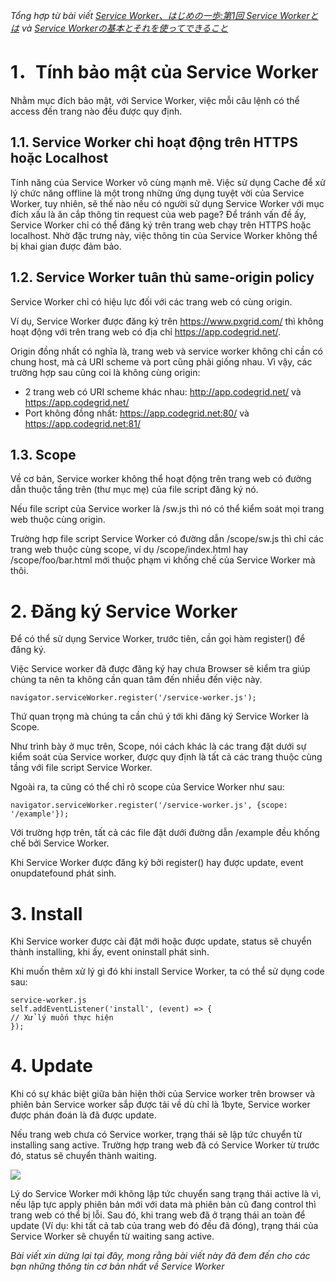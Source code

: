 *Tổng hợp từ bài viết [Service Worker、はじめの一歩:第1回 Service Workerとは](https://app.codegrid.net/entry/2016-service-worker-1) và [Service Workerの基本とそれを使ってできること](https://qiita.com/yfujieda/items/f9e765ac9d89ba241154)*

# 1．Tính bảo mật của Service Worker
Nhằm mục đích bảo mật, với Service Worker, việc mỗi câu lệnh có thể access đến trang nào đều được quy định.
## 1.1. Service Worker chỉ hoạt động trên HTTPS hoặc Localhost
 Tính năng của Service Worker vô cùng mạnh mẽ. Việc sử dụng Cache để xử lý chức năng offline là một trong những ứng dụng tuyệt vời của Service Worker, tuy nhiên, sẽ thế nào nếu có người sử dụng Service Worker với mục đích xấu là ăn cắp thông tin request của web page? Để tránh vấn đề ấy, Service Worker chỉ có thể đăng ký trên trang web chạy trên HTTPS hoặc localhost. Nhờ đặc trưng này, việc thông tin của Service Worker không thể bị khai gian được đảm bảo.
## 1.2. Service Worker tuân thủ same-origin policy
Service Worker chỉ có hiệu lực đối với các trang web có cùng origin. 

Ví dụ, Service Worker được đăng ký trên https://www.pxgrid.com/ thì không hoạt động với trên trang web có địa chỉ https://app.codegrid.net/.

Origin đồng nhất có nghĩa là, trang web và service worker không chỉ cần có chung host, mà cả URI scheme và port cũng phải giống nhau. Vì vậy, các trường hợp sau cũng coi là không cùng origin:

* 2 trang web có URI scheme khác nhau: http://app.codegrid.net/  và https://app.codegrid.net/
* Port không đồng nhất: https://app.codegrid.net:80/ và https://app.codegrid.net:81/
## 1.3. Scope
Về cơ bản, Service worker không thể hoạt động trên trang web có đường dẫn thuộc tầng trên (thư mục mẹ) của file script đăng ký nó.

Nếu file script của Service worker là /sw.js thì nó có thể kiểm soát mọi trang web thuộc cùng origin.

Trường hợp file script Service Worker có đường dẫn /scope/sw.js thì chỉ các trang web thuộc cùng scope, ví dụ /scope/index.html hay /scope/foo/bar.html mới thuộc phạm vi khống chế của Service Worker mà thôi.

# 2. Đăng ký Service Worker
Để có thể sử dụng Service Worker, trước tiên, cần gọi hàm register() để đăng ký.

Việc Service worker đã được đăng ký hay chưa Browser sẽ kiểm tra giúp chúng ta nên ta không cần quan tâm đến nhiều đến việc này. 

```
navigator.serviceWorker.register('/service-worker.js');
```
Thứ quan trọng mà chúng ta cần chú ý tới khi đăng ký Service Worker là Scope.

Như trình bày ở mục trên, Scope, nói cách khác là các trang đặt dưới sự kiểm soát của Service worker, được quy định là tất cả các trang thuộc cùng tầng với file script Service Worker. 

Ngoài ra, ta cũng có thể chỉ rõ scope của Service Worker như sau:

```
navigator.serviceWorker.register('/service-worker.js', {scope: '/example'});
```
Với trường hợp trên, tất cả các file đặt dưới đường dẫn /example đều khống chế bởi Service Worker.

Khi Service Worker được đăng ký bởi register() hay được update, event onupdatefound phát sinh.

# 3. Install
Khi Service worker được cài đặt mới hoặc được update, status sẽ chuyển thành installing, khi ấy, event oninstall phát sinh.

Khi muốn thêm xử lý gì đó khi install Service Worker, ta có thể sử dụng code sau:

```
service-worker.js
self.addEventListener('install', (event) => {
// Xử lý muốn thực hiện
});
```
# 4. Update
Khi có sự khác biệt giữa bản hiện thời của Service worker trên browser và phiên bản Service worker sắp được tải về dù chỉ là 1byte, Service worker được phán đoán là đã được update. 

Nếu trang web chưa có Service worker, trạng thái sẽ lập tức chuyển từ installing sang active. Trường hợp trang web đã có Service Worker từ trước đó, status sẽ chuyển thành waiting.
 
 ![](https://images.viblo.asia/9622fb7b-2817-4df6-8c28-e16a31e09d09.png)

Lý do Service Worker mới không lập tức chuyển sang trạng thái active là vì, nếu lập tực apply phiên bản mới với data mà phiên bản cũ đang control thì trang web có thể bị lỗi. 
Sau đó, khi trang web đã ở trạng thái an toàn để update (Ví dụ: khi tất cả tab của trang web đó đều đã đóng), trạng thái của Service Worker sẽ chuyển từ waiting sang active.

*Bài viết xin dừng lại tại đây, mong rằng bài viết này đã đem đến cho các bạn những thông tin cơ bản nhất về Service Worker*